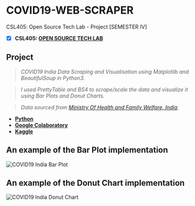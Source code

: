# COVID19-WEB-SCRAPER
 CSL405: Open Source Tech Lab - Project [SEMESTER IV]

 - [x] **CSL405: [OPEN SOURCE TECH LAB](https://github.com/Amey-Thakur/OPEN-SOURCE-TECH-LAB)**

## Project
 
 >_COVID19 India Data Scraping and Visualisation using Matplotlib and BeautifulSoup in Python3._
 
 >_I used PrettyTable and BS4 to scrape/scale the data and visualize it using Bar Plots and Donut Charts._
 
 >_Data sourced from [Ministry Of Health and Family Welfare, India](https://www.mohfw.gov.in)._

 - **[Python](https://github.com/Amey-Thakur/COVID19-WEB-SCRAPER/blob/main/Covid19_Web_Scraper.py)**
 - **[Google Colaboratory](https://github.com/Amey-Thakur/COVID19-WEB-SCRAPER/blob/main/Covid19_Web_Scraper.ipynb)**
 - **[Kaggle](https://www.kaggle.com/ameythakur20/covid19-web-scraper)**

## An example of the Bar Plot implementation

![COVID19 India Bar Plot](https://user-images.githubusercontent.com/54937357/152668618-5c6e27ab-01ed-47ef-b531-9311d2cd94e0.jpg)

## An example of the Donut Chart implementation

![COVID19 India Donut Chart](https://user-images.githubusercontent.com/54937357/152668640-f2e54233-3e51-4381-b2d1-5e96f47a6203.jpg)

